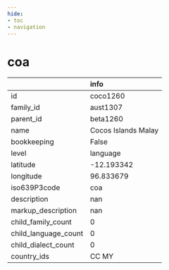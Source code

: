 ```yaml
---
hide:
- toc
- navigation
---
```

# coa
|                      | info                |
|:---------------------|:--------------------|
| id                   | coco1260            |
| family_id            | aust1307            |
| parent_id            | beta1260            |
| name                 | Cocos Islands Malay |
| bookkeeping          | False               |
| level                | language            |
| latitude             | -12.193342          |
| longitude            | 96.833679           |
| iso639P3code         | coa                 |
| description          | nan                 |
| markup_description   | nan                 |
| child_family_count   | 0                   |
| child_language_count | 0                   |
| child_dialect_count  | 0                   |
| country_ids          | CC MY               |